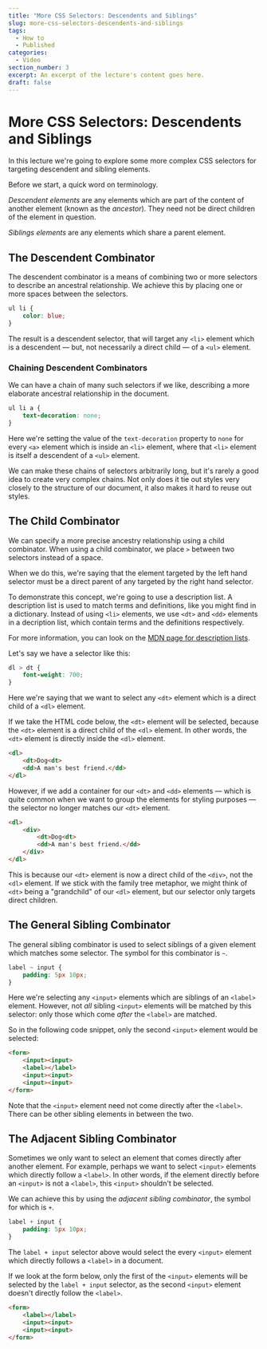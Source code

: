 ```yaml
---
title: "More CSS Selectors: Descendents and Siblings"
slug: more-css-selectors-descendents-and-siblings
tags:
  - How to
  - Published
categories:
  - Video
section_number: 3
excerpt: An excerpt of the lecture's content goes here.
draft: false
---
```


# More CSS Selectors: Descendents and Siblings

In this lecture we're going to explore some more complex CSS selectors for targeting descendent and sibling elements.

Before we start, a quick word on terminology.

*Descendent elements* are any elements which are part of the content of another element (known as the *ancestor*). They need not be direct children of the element in question.

*Siblings elements* are any elements which share a parent element.

## The Descendent Combinator

The descendent combinator is a means of combining two or more selectors to describe an ancestral relationship. We achieve this by placing one or more spaces between the selectors.

```css
ul li {
    color: blue;
}
```

The result is a descendent selector, that will target any `<li>` element which is a descendent &mdash; but, not necessarily a direct child &mdash; of a `<ul>` element.

### Chaining Descendent Combinators

We can have a chain of many such selectors if we like, describing a more elaborate ancestral relationship in the document.

```css
ul li a {
    text-decoration: none;
}
```

Here we're setting the value of the `text-decoration` property to `none` for every `<a>` element which is inside an `<li>` element, where that `<li>` element is itself a descendent of a `<ul>` element.

<!-- TODO: I think it would be a good idea to add an image to hammer home this chain -->

We can make these chains of selectors arbitrarily long, but it's rarely a good idea to create very complex chains. Not only does it tie out styles very closely to the structure of our document, it also makes it hard to reuse out styles.

## The Child Combinator

We can specify a more precise ancestry relationship using a child combinator. When using a child combinator, we place `>` between two selectors instead of a space.

When we do this, we're saying that the element targeted by the left hand selector must be a direct parent of any targeted by the right hand selector.

To demonstrate this concept, we're going to use a description list. A description list is used to match terms and definitions, like you might find in a dictionary. Instead of using `<li>` elements, we use `<dt>` and `<dd>` elements in a decription list, which contain terms and the definitions respectively.

For more information, you can look on the [MDN page for description lists](https://developer.mozilla.org/en-US/docs/Web/HTML/Element/dl).

Let's say we have a selector like this:

```css
dl > dt {
    font-weight: 700;
}
```

Here we're saying that we want to select any `<dt>` element which is a direct child of a `<dl>` element.

If we take the HTML code below, the `<dt>` element will be selected, because the `<dt>` element is a direct child of the `<dl>` element. In other words, the `<dt>` element is directly inside the `<dl>` element.

```html
<dl>
    <dt>Dog<dt>
    <dd>A man's best friend.</dd>
</dl>
```

However, if we add a container for our `<dt>` and `<dd>` elements &mdash; which is quite common when we want to group the elements for styling purposes &mdash; the selector no longer matches our `<dt>` element.

```html
<dl>
    <div>
        <dt>Dog<dt>
        <dd>A man's best friend.</dd>
    </div>
</dl>
```

This is because our `<dt>` element is now a direct child of the `<div>`, not the `<dl>` element. If we stick with the family tree metaphor, we might think of `<dt>` being a "grandchild" of our `<dl>` element, but our selector only targets direct children.

## The General Sibling Combinator

The general sibling combinator is used to select siblings of a given element which matches some selector. The symbol for this combinator is `~`.

```css
label ~ input {
    padding: 5px 10px;
}
```

Here we're selecting any `<input>` elements which are siblings of an `<label>` element. However, not *all* sibling `<input>` elements will be matched by this selector: only those which come *after* the `<label>` are matched.

So in the following code snippet, only the second `<input>` element would be selected:

<!-- TODO: Create a more realistic form for the example below -->

```html
<form>
    <input><input>
    <label></label>
    <input><input>
    <input><input>
</form>
```

Note that the `<input>` element need not come directly after the `<label>`. There can be other sibling elements in between the two.

## The Adjacent Sibling Combinator

Sometimes we only want to select an element that comes directly after another element. For example, perhaps we want to select `<input>` elements which directly follow a `<label>`. In other words, if the element directly before an `<input>` is not a `<label>`, this `<input>` shouldn't be selected.

We can achieve this by using the *adjacent sibling combinator*, the symbol for which is `+`.

```css
label + input {
    padding: 5px 10px;
}
```

The `label + input` selector above would select the every `<input>` element which directly follows a `<label>` in a document.

If we look at the form below, only the first of the `<input>` elements will be selected by the `label + input` selector, as the second `<input>` element doesn't directly follow the `<label>`.

```html
<form>
    <label></label>
    <input><input>
    <input><input>
</form>
```
